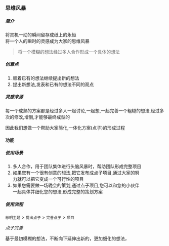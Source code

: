 ### 思维风暴   

##### 简介  

将灵机一动的瞬间留存成纸上的永恒  
将一个人的瞬时的灵感成为大家的思维风暴  

> 将一个模糊的想法经过多人合作形成一个具体的想法    


##### 创意点    

1. 顺着已有的想法继续提出新的想法  
2. 提出新想法,发表和已有的想法不同的观点  


##### 灵感来源  

每一个成熟的方案都是经过多人一起讨论,一起想,一起完善一个粗糙的想法,经过多次的修改,增删,才能够最终成型的   

因此我们想做一个帮助大家简化,一体化方案(点子)的形成过程   


#### 功能  

##### 使用场景  

1. 多人合作，用于团队集体进行头脑风暴时，帮助团队形成完整项目  
2. 如果您有一个很有创意的想法,把它发布成点子项目,通过大家的努  
   力就可以把它变成一个可行性的项目  
3. 如果您需要做一场晚会的策划,通过点子项目,您可以和您的小伙伴  
   一起具体并细化您的想法,形成完整的策划方案    

##### 使用流程  

`标明主题`  > `提出点子` > `完善点子` > `项目`

*点子完善*  

基于最初模糊的想法，不断向下延伸出新的，更加细化的想法，










